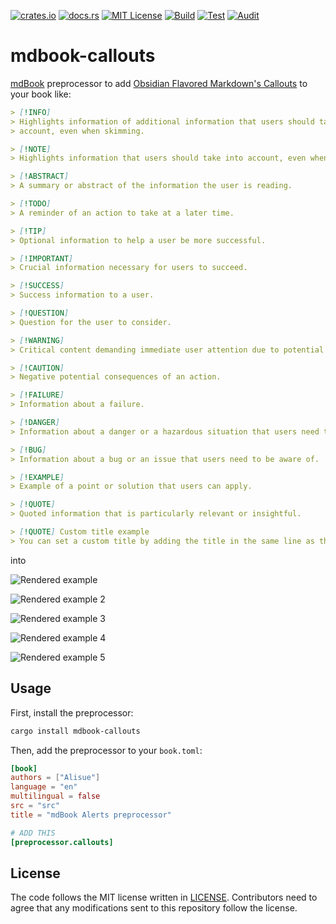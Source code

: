[![crates.io](https://img.shields.io/crates/v/mdbook-callouts.svg)](https://crates.io/crates/mdbook-callouts)
[![docs.rs](https://docs.rs/mdbook-callouts/badge.svg)](https://docs.rs/mdbook-callouts)
[![MIT License](https://img.shields.io/badge/license-MIT-blue.svg)](./LICENSE)
[![Build](https://github.com/GrayJack/rs-mdbook-callouts/actions/workflows/build.yml/badge.svg)](https://github.com/GrayJack/rs-mdbook-callouts/actions/workflows/build.yml)
[![Test](https://github.com/GrayJack/rs-mdbook-callouts/actions/workflows/test.yml/badge.svg)](https://github.com/GrayJack/rs-mdbook-callouts/actions/workflows/test.yml)
[![Audit](https://github.com/GrayJack/rs-mdbook-callouts/actions/workflows/audit.yml/badge.svg)](https://github.com/GrayJack/rs-mdbook-callouts/actions/workflows/audit.yml)

# mdbook-callouts


[mdBook] preprocessor to add [Obsidian Flavored Markdown's Callouts](https://help.obsidian.md/Editing+and+formatting/Callouts) to your book like:

```markdown
> [!INFO]
> Highlights information of additional information that users should take into
> account, even when skimming.

> [!NOTE]
> Highlights information that users should take into account, even when skimming.

> [!ABSTRACT]
> A summary or abstract of the information the user is reading.

> [!TODO]
> A reminder of an action to take at a later time.

> [!TIP]
> Optional information to help a user be more successful.

> [!IMPORTANT]
> Crucial information necessary for users to succeed.

> [!SUCCESS]
> Success information to a user.

> [!QUESTION]
> Question for the user to consider.

> [!WARNING]
> Critical content demanding immediate user attention due to potential risks.

> [!CAUTION]
> Negative potential consequences of an action.

> [!FAILURE]
> Information about a failure.

> [!DANGER]
> Information about a danger or a hazardous situation that users need to avoid.

> [!BUG]
> Information about a bug or an issue that users need to be aware of.

> [!EXAMPLE]
> Example of a point or solution that users can apply.

> [!QUOTE]
> Quoted information that is particularly relevant or insightful.

> [!QUOTE] Custom title example
> You can set a custom title by adding the title in the same line as the tag.
```

into

![Rendered example](https://github.com/GrayJack/rs-mdbook-callouts/blob/main/example/example-light.png?raw=true)

![Rendered example 2](https://github.com/GrayJack/rs-mdbook-callouts/blob/main/example/example-rust.png?raw=true)

![Rendered example 3](https://github.com/GrayJack/rs-mdbook-callouts/blob/main/example/example-coal.png?raw=true)

![Rendered example 4](https://github.com/GrayJack/rs-mdbook-callouts/blob/main/example/example-navy.png?raw=true)

![Rendered example 5](https://github.com/GrayJack/rs-mdbook-callouts/blob/main/example/example-ayu.png?raw=true)

[mdBook]: https://github.com/rust-lang/mdBook

## Usage

First, install the preprocessor:

```bash
cargo install mdbook-callouts
```

Then, add the preprocessor to your `book.toml`:

```toml
[book]
authors = ["Alisue"]
language = "en"
multilingual = false
src = "src"
title = "mdBook Alerts preprocessor"

# ADD THIS
[preprocessor.callouts]
```

## License

The code follows the MIT license written in [LICENSE](./LICENSE). Contributors
need to agree that any modifications sent to this repository follow the license.
